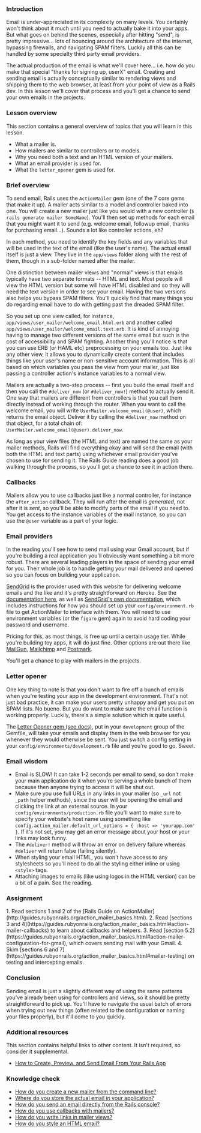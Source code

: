 ### Introduction

Email is under-appreciated in its complexity on many levels. You certainly won't think about it much until you need to actually bake it into your apps.  But what goes on behind the scenes, especially after hitting "send", is pretty impressive... lots of bouncing around the architecture of the internet, bypassing firewalls, and navigating SPAM filters.  Luckily all this can be handled by some specialty third party email providers.

The actual production of the email is what we'll cover here... i.e. how do you make that special "thanks for signing up, userX" email.  Creating and sending email is actually conceptually similar to rendering views and shipping them to the web browser, at least from your point of view as a Rails dev.  In this lesson we'll cover that process and you'll get a chance to send your own emails in the projects.

### Lesson overview

This section contains a general overview of topics that you will learn in this lesson.

- What a mailer is.
- How mailers are similar to controllers or to models.
- Why you need both a text and an HTML version of your mailers.
- What an email provider is used for.
- What the `letter_opener` gem is used for.

### Brief overview

To send email, Rails uses the `ActionMailer` gem (one of the 7 core gems that make it up).  A mailer acts similar to a model and controller baked into one.  You will create a new mailer just like you would with a new controller (`$ rails generate mailer SomeName`).  You'll then set up methods for each email that you might want it to send (e.g. welcome email, followup email, thanks for purchasing email...).  Sounds a lot like controller actions, eh?

In each method, you need to identify the key fields and any variables that will be used in the text of the email (like the user's name).  The actual email itself is just a view.  They live in the `app/views` folder along with the rest of them, though in a sub-folder named after the mailer.

One distinction between mailer views and "normal" views is that emails typically have two separate formats -- HTML and text. Most people will view the HTML version but some will have HTML disabled and so they will need the text version in order to see your email.  Having the two versions also helps you bypass SPAM filters.  You'll quickly find that many things you do regarding email have to do with getting past the dreaded SPAM filter.

So you set up one view called, for instance, `app/views/user_mailer/welcome_email.html.erb` and another called `app/views/user_mailer/welcome_email.text.erb`.  It is kind of annoying having to manage two different versions of the same email but such is the cost of accessibility and SPAM fighting.  Another thing you'll notice is that you can use ERB (or HAML etc) preprocessing on your emails too.  Just like any other view, it allows you to dynamically create content that includes things like your user's name or non-sensitive account information.  This is all based on which variables you pass the view from your mailer, just like passing a controller action's instance variables to a normal view.

Mailers are actually a two-step process -- first you build the email itself and then you call the `#deliver_now` (or `#deliver_now!`) method to actually send it.  One way that mailers are different from controllers is that you call them directly instead of working through the router.  When you want to call the welcome email, you will write `UserMailer.welcome_email(@user)`, which returns the email object.  Deliver it by calling the `#deliver_now` method on that object, for a total chain of: `UserMailer.welcome_email(@user).deliver_now`.

As long as your view files (the HTML and text) are named the same as your mailer methods, Rails will find everything okay and will send the email (with both the HTML and text parts) using whichever email provider you've chosen to use for sending it. The Rails Guide reading does a good job walking through the process, so you'll get a chance to see it in action there.

### Callbacks

Mailers allow you to use callbacks just like a normal controller, for instance the `after_action` callback.  They will run after the email is *generated*, not after it is *sent*, so you'll be able to modify parts of the email if you need to.  You get access to the instance variables of the mail instance, so you can use the `@user` variable as a part of your logic.

### Email providers

In the reading you'll see how to send mail using your Gmail account, but if you're building a real application you'll obviously want something a bit more robust. There are several leading players in the space of sending your email for you. Their whole job is to handle getting your mail delivered and opened so you can focus on building your application.

[SendGrid](https://addons.heroku.com/sendgrid#1500000) is the provider used with this website for delivering welcome emails and the like and it's pretty straightforward on Heroku. See the [documentation here](https://devcenter.heroku.com/articles/sendgrid), as well as [SendGrid's own documentation](https://docs.sendgrid.com/for-developers/sending-email/rubyonrails), which includes instructions for how you should set up your `config/environment.rb` file to get ActionMailer to interface with them.  You will need to use environment variables (or the `figaro` gem) again to avoid hard coding your password and username.

Pricing for this, as most things, is free up until a certain usage tier. While you're building toy apps, it will do just fine. Other options are out there like [MailGun](https://www.mailgun.com/), [Mailchimp](https://mailchimp.com/) and [Postmark](https://postmarkapp.com/).

You'll get a chance to play with mailers in the projects.

### Letter opener

One key thing to note is that you don't want to fire off a bunch of emails when you're testing your app in the development environment.  That's not just bad practice, it can make your users pretty unhappy and get you put on SPAM lists.  No bueno.  But you do want to make sure the email function is working properly.  Luckily, there's a simple solution which is quite useful.

The [Letter Opener gem (see docs)](https://github.com/ryanb/letter_opener), put in your `development` group of the Gemfile, will take your emails and display them in the web browser for you whenever they would otherwise be sent.  You just switch a config setting in your `config/environments/development.rb` file and you're good to go.  Sweet.

### Email wisdom

* Email is SLOW! It can take 1-2 seconds per email to send, so don't make your main application do it when you're serving a whole bunch of them because then anyone trying to access it will be shut out.
* Make sure you use full URLs in any links in your mailer (so `_url` not `_path` helper methods), since the user will be opening the email and clicking the link at an external source.  In your `config/environments/production.rb` file you'll want to make sure to specify your website's host name using something like `config.action_mailer.default_url_options = { :host => 'yourapp.com' }`.  If it's not set, you may get an error message about your host or your links may look funny.
* The `#deliver!` method will throw an error on delivery failure whereas `#deliver` will return false (failing silently).
* When styling your email HTML, you won't have access to any stylesheets so you'll need to do all the styling either inline or using `<style>` tags.
* Attaching images to emails (like using logos in the HTML version) can be a bit of a pain.  See the reading.

### Assignment

<div class="lesson-content__panel" markdown="1">
  1. Read sections 1 and 2 of the [Rails Guide on ActionMailer](http://guides.rubyonrails.org/action_mailer_basics.html).
  2. Read [sections 3 and 4](https://guides.rubyonrails.org/action_mailer_basics.html#action-mailer-callbacks) to learn about callbacks and helpers.
  3. Read [section 5.2](https://guides.rubyonrails.org/action_mailer_basics.html#action-mailer-configuration-for-gmail), which covers sending mail with your Gmail.
  4. Skim [sections 6 and 7](https://guides.rubyonrails.org/action_mailer_basics.html#mailer-testing) on testing and intercepting emails.
</div>

### Conclusion

Sending email is just a slightly different way of using the same patterns you've already been using for controllers and views, so it should be pretty straightforward to pick up.  You'll have to navigate the usual batch of errors when trying out new things (often related to the configuration or naming your files properly), but it'll come to you quickly.

### Additional resources
This section contains helpful links to other content. It isn't required, so consider it supplemental.

* [How to Create, Preview, and Send Email From Your Rails App](https://www.youtube.com/watch?v=9eFXEzOPRNs)

### Knowledge check

* <a class='knowledge-check-link' href='#brief-overview'>How do you create a new mailer from the command line?</a>
* <a class='knowledge-check-link' href='#brief-overview'>Where do you store the actual email in your application?</a>
* <a class='knowledge-check-link' href='#brief-overview'>How do you send an email directly from the Rails console?</a>
* <a class='knowledge-check-link' href='#callbacks'>How do you use callbacks with mailers?</a>
* <a class='knowledge-check-link' href='#email-wisdom'>How do you write links in mailer views?</a>
* <a class='knowledge-check-link' href='#email-wisdom'>How do you style an HTML email?</a>

